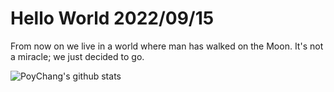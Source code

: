 # Hello World 2022/09/15

From now on we live in a world where man has walked on the Moon. It's not a miracle; we just decided to go.

![PoyChang's github stats](https://github-readme-stats.vercel.app/api?username=poychang&show_icons=true&theme=dracula)
